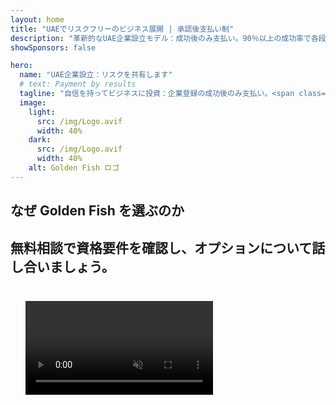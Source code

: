```yaml
---
layout: home
title: "UAEでリスクフリーのビジネス展開 | 承認後支払い制"
description: "革新的なUAE企業設立モデル：成功後のみ支払い。90％以上の成功率で各段階を専門家がサポート。"
showSponsors: false

hero:
  name: "UAE企業設立：リスクを共有します"
  # text: Payment by results
  tagline: "自信を持ってビジネスに投資：企業登録の成功後のみ支払い。<span class='hl'>あなたの成功が私たちの唯一の目標です</span>。"
  image:
    light:
      src: /img/Logo.avif
      width: 40%
    dark:
      src: /img/Logo.avif
      width: 40%
    alt: Golden Fish ロゴ
---
```


<FeatureBlock :card="{
  title: 'お客様の利点 — 私たちの責任',
  details: 'UAEは、好適なビジネス環境を求める国際的な起業家や投資家に多くの利点を提供しています。\n\n* 低税率：法人税9％、VAT5％で個人所得税なし\n* 100％外国人所有：現地パートナーなしで完全な会社支配権\n* 為替管理なし：利益送金と通貨交換の制限なし\n\n[完全なリストを表示](/uae-business/company-registration/benefits-problems#benefits-of-doing-business-in-the-uae)',
  link: '/uae-business/company-registration/benefits-problems#benefits-of-doing-business-in-the-uae',
  src: {
    light: '/img/iStock-2051326997.avif',
    dark: '/img/iStock-1448478309.jpg',
    width: '100%'
  },
  inversion: false
}" />

<FeatureBlock :card="{
  title: '共に取り組む課題',
  details: 'UAEは多くの利点を提供しますが、事業を設立する際には潜在的な課題に注意が必要です。\n\n* 複雑な規制環境：首長国とFree Zone間で異なる規制\n* 経済実体要件：特定の活動には現地スタッフと物理的なオフィススペースが必要\n* 高額な初期費用：登録料、書類作成、必須オフィス賃貸\n\n[完全なリストを表示](/uae-business/company-registration/benefits-problems#disadvantages-of-doing-business-in-the-uae)',
  link: '/uae-business/company-registration/benefits-problems#disadvantages-of-doing-business-in-the-uae',
  src: {
    light: '/img/iStock-1299393716.avif',
    dark: '/img/iStock-2149731304.avif',
    width: '100%'
  },
  inversion: true
}" />

<FeatureBlock :card="{
  title: '完全サポート：一歩一歩共に',
  details: '**Free Zone、Offshore、Mainland、支店**での会社設立の完全ガイド。\n\n* Free ZoneとMainlandで100％外国人所有が可能\n* 低税率 - 法人税9％のみ\n* 為替管理なし - 簡単な資本送金\n\n[詳細を見る](/uae-business/company-registration/overview)',
  link: '/uae-business/company-registration/overview',
  src: {
    light: '/video/iStock-1204982076.mp4',
    dark: '/video/iStock-1269162753.mp4',
    width: '100%'
  },
  inversion: false
}" />

<FeatureCards :features="[
  {
    title: '銀行口座開設',
    details: 'UAEの信頼できる銀行で**銀行口座**を簡単に開設。',
    items: [
      '政府承認のための完全なPROサービス',
      '完全な銀行パッケージのセットアップ',
      '96％の成功率'
    ],
    linkText: '詳細を見る',
    link: '/uae-business/offer/banking/',
    icon: {
      light: '/img/iStock-2153786564.avif',
      dark: '/img/iStock-2166793628.avif',
      alt: '銀行サービス'
    }
  },
  {
    title: 'Golden Visaと居住権',
    details: 'スムーズな申請プロセスで長期居住のための**Golden Visa**を取得。',
    items: [
      '**6ヶ月ごとのUAE入国不要**',
      '資格条件を維持することで10年間有効、更新可能',
      '92％の成功率'
    ],
    linkText: '詳細を見る',
    link: '/uae-business/offer/golden-visa/',
    icon: {
      light: '/img/iStock-1312241253.avif',
      dark: '/img/ILONMASKID.webp',
      alt: 'ビザサービス'
    }
  },
  {
    title: '法人向けサービスの詳細',
    details: '',
    items: [],
    linkText: '詳細を見る',
    link: '/uae-business/company-registration/insights/incorporation-steps',
    icon: {
      light: '/img/iStock-473502112.avif',
      dark: '/img/iStock-1160827423.avif',
      alt: 'その他のサービス'
    }
  }
]" />

## なぜ Golden Fish を選ぶのか

<BenefitsList :features="[
  {
    icon: '🏢',
    title: 'UAEでの現地専門知識',
    text: 'ドバイの専門スタッフが、プロセスの各段階で専門的なガイダンスを提供します。'
  },
  {
    icon: '📊',
    title: '実証された成功率',
    text: '当社のプレミアム処理を通じて発行されたビザ、銀行口座、会社登録の承認率は90％以上です。'
  },
  {
    icon: '💸',
    title: '**成功報酬制**',
    text: '[承認後のみの支払い](/uae-business/benefits/success-based-fees)。隠れた費用のない完全な透明性。'
  },
]" />

## 無料相談で資格要件を確認し、オプションについて話し合いましょう。

<video  autoplay muted playsinline style="padding: 24px" >
  <source src="/img/iStock-2185906461.mp4" type="video/mp4">
</video>

<ContactFormModalNav buttonText="無料相談を予約する" formStyle="display: block; margin: 1rem auto;"/>

<!-- <ImageGrid :images="[
  { src: '/img/ILONMASKID.webp', href: './immigration.md', alt: 'UAEの移民' },
  { src: '/img/ILONMASKID.webp', href: './immigration.md', alt: 'UAEの移民' },
]"/> -->